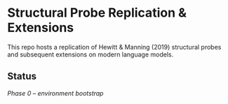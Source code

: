 # Structural Probe Replication & Extensions

This repo hosts a replication of Hewitt & Manning (2019) structural probes
and subsequent extensions on modern language models.

## Status
*Phase 0 – environment bootstrap*
